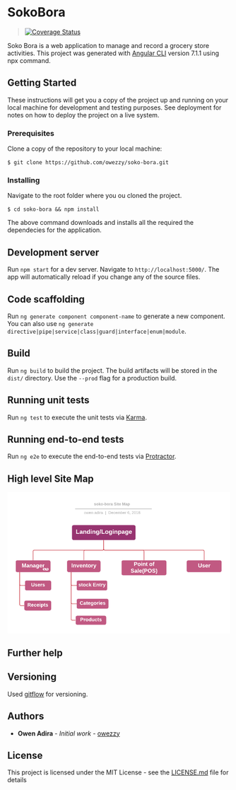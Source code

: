 # SokoBora
> [![Coverage Status](https://coveralls.io/repos/github/owezzy/soko-bora/badge.svg)](https://coveralls.io/github/owezzy/soko-bora)

 Soko Bora is a web application to manage and record a grocery store activities. This project was generated with [Angular CLI](https://github.com/angular/angular-cli) version 7.1.1 using npx command.


## Getting Started

These instructions will get you a copy of the project up and running on your local machine for development and testing purposes. See deployment for notes on how to deploy the project on a live system.

### Prerequisites
Clone a copy of the repository to your local machine:

```
$ git clone https://github.com/owezzy/soko-bora.git

```

### Installing

Navigate to the root folder where you ou cloned the project.

```
$ cd soko-bora && npm install
```
The above command downloads and installs all the required the dependecies for the application.

## Development server

Run `npm start` for a dev server. Navigate to `http://localhost:5000/`. The app will automatically reload if you change any of the source files.

## Code scaffolding

Run `ng generate component component-name` to generate a new component. You can also use `ng generate directive|pipe|service|class|guard|interface|enum|module`.

## Build

Run `ng build` to build the project. The build artifacts will be stored in the `dist/` directory. Use the `--prod` flag for a production build.

## Running unit tests

Run `ng test` to execute the unit tests via [Karma](https://karma-runner.github.io).

## Running end-to-end tests

Run `ng e2e` to execute the end-to-end tests via [Protractor](http://www.protractortest.org/).


## High level Site Map
![site map](/src/assets/soko-bora-site-map.png)
## Further help



## Versioning

Used [gitflow](https://nvie.com/posts/a-successful-git-branching-model/) for versioning.

## Authors

* **Owen Adira** - *Initial work* - [owezzy](https://owezzy.github.io)


## License

This project is licensed under the MIT License - see the [LICENSE.md](LICENSE.md) file for details


